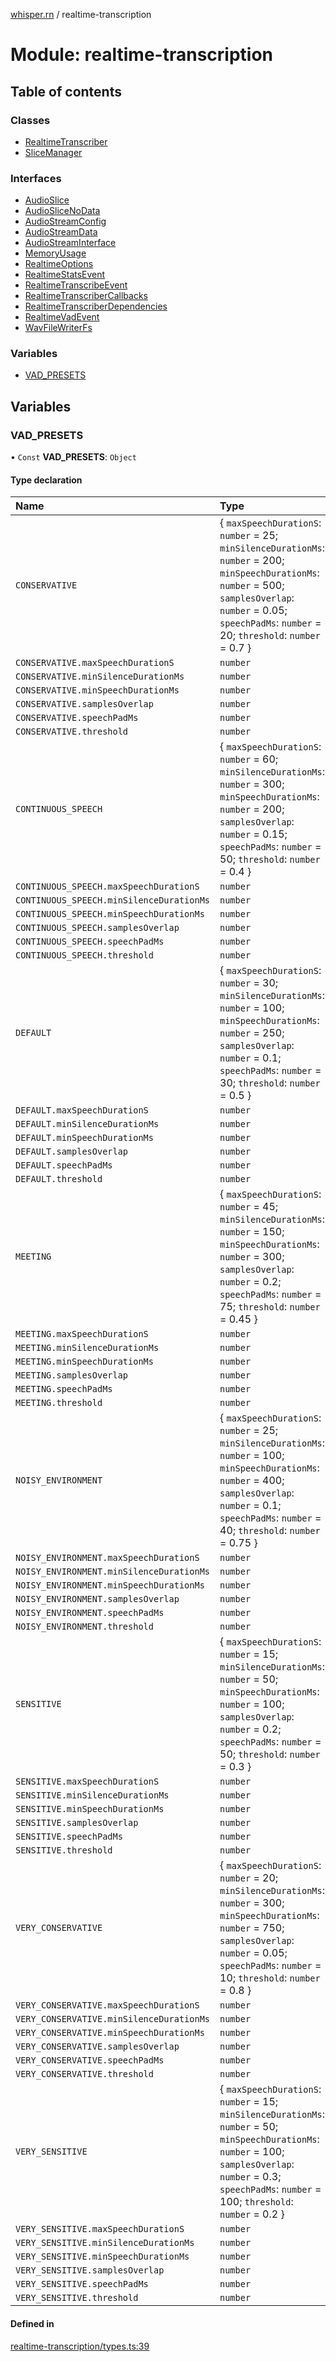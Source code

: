 [whisper.rn](../README.md) / realtime-transcription

# Module: realtime-transcription

## Table of contents

### Classes

- [RealtimeTranscriber](../classes/realtime_transcription.RealtimeTranscriber.md)
- [SliceManager](../classes/realtime_transcription.SliceManager.md)

### Interfaces

- [AudioSlice](../interfaces/realtime_transcription.AudioSlice.md)
- [AudioSliceNoData](../interfaces/realtime_transcription.AudioSliceNoData.md)
- [AudioStreamConfig](../interfaces/realtime_transcription.AudioStreamConfig.md)
- [AudioStreamData](../interfaces/realtime_transcription.AudioStreamData.md)
- [AudioStreamInterface](../interfaces/realtime_transcription.AudioStreamInterface.md)
- [MemoryUsage](../interfaces/realtime_transcription.MemoryUsage.md)
- [RealtimeOptions](../interfaces/realtime_transcription.RealtimeOptions.md)
- [RealtimeStatsEvent](../interfaces/realtime_transcription.RealtimeStatsEvent.md)
- [RealtimeTranscribeEvent](../interfaces/realtime_transcription.RealtimeTranscribeEvent.md)
- [RealtimeTranscriberCallbacks](../interfaces/realtime_transcription.RealtimeTranscriberCallbacks.md)
- [RealtimeTranscriberDependencies](../interfaces/realtime_transcription.RealtimeTranscriberDependencies.md)
- [RealtimeVadEvent](../interfaces/realtime_transcription.RealtimeVadEvent.md)
- [WavFileWriterFs](../interfaces/realtime_transcription.WavFileWriterFs.md)

### Variables

- [VAD\_PRESETS](realtime_transcription.md#vad_presets)

## Variables

### VAD\_PRESETS

• `Const` **VAD\_PRESETS**: `Object`

#### Type declaration

| Name | Type |
| :------ | :------ |
| `CONSERVATIVE` | { `maxSpeechDurationS`: `number` = 25; `minSilenceDurationMs`: `number` = 200; `minSpeechDurationMs`: `number` = 500; `samplesOverlap`: `number` = 0.05; `speechPadMs`: `number` = 20; `threshold`: `number` = 0.7 } |
| `CONSERVATIVE.maxSpeechDurationS` | `number` |
| `CONSERVATIVE.minSilenceDurationMs` | `number` |
| `CONSERVATIVE.minSpeechDurationMs` | `number` |
| `CONSERVATIVE.samplesOverlap` | `number` |
| `CONSERVATIVE.speechPadMs` | `number` |
| `CONSERVATIVE.threshold` | `number` |
| `CONTINUOUS_SPEECH` | { `maxSpeechDurationS`: `number` = 60; `minSilenceDurationMs`: `number` = 300; `minSpeechDurationMs`: `number` = 200; `samplesOverlap`: `number` = 0.15; `speechPadMs`: `number` = 50; `threshold`: `number` = 0.4 } |
| `CONTINUOUS_SPEECH.maxSpeechDurationS` | `number` |
| `CONTINUOUS_SPEECH.minSilenceDurationMs` | `number` |
| `CONTINUOUS_SPEECH.minSpeechDurationMs` | `number` |
| `CONTINUOUS_SPEECH.samplesOverlap` | `number` |
| `CONTINUOUS_SPEECH.speechPadMs` | `number` |
| `CONTINUOUS_SPEECH.threshold` | `number` |
| `DEFAULT` | { `maxSpeechDurationS`: `number` = 30; `minSilenceDurationMs`: `number` = 100; `minSpeechDurationMs`: `number` = 250; `samplesOverlap`: `number` = 0.1; `speechPadMs`: `number` = 30; `threshold`: `number` = 0.5 } |
| `DEFAULT.maxSpeechDurationS` | `number` |
| `DEFAULT.minSilenceDurationMs` | `number` |
| `DEFAULT.minSpeechDurationMs` | `number` |
| `DEFAULT.samplesOverlap` | `number` |
| `DEFAULT.speechPadMs` | `number` |
| `DEFAULT.threshold` | `number` |
| `MEETING` | { `maxSpeechDurationS`: `number` = 45; `minSilenceDurationMs`: `number` = 150; `minSpeechDurationMs`: `number` = 300; `samplesOverlap`: `number` = 0.2; `speechPadMs`: `number` = 75; `threshold`: `number` = 0.45 } |
| `MEETING.maxSpeechDurationS` | `number` |
| `MEETING.minSilenceDurationMs` | `number` |
| `MEETING.minSpeechDurationMs` | `number` |
| `MEETING.samplesOverlap` | `number` |
| `MEETING.speechPadMs` | `number` |
| `MEETING.threshold` | `number` |
| `NOISY_ENVIRONMENT` | { `maxSpeechDurationS`: `number` = 25; `minSilenceDurationMs`: `number` = 100; `minSpeechDurationMs`: `number` = 400; `samplesOverlap`: `number` = 0.1; `speechPadMs`: `number` = 40; `threshold`: `number` = 0.75 } |
| `NOISY_ENVIRONMENT.maxSpeechDurationS` | `number` |
| `NOISY_ENVIRONMENT.minSilenceDurationMs` | `number` |
| `NOISY_ENVIRONMENT.minSpeechDurationMs` | `number` |
| `NOISY_ENVIRONMENT.samplesOverlap` | `number` |
| `NOISY_ENVIRONMENT.speechPadMs` | `number` |
| `NOISY_ENVIRONMENT.threshold` | `number` |
| `SENSITIVE` | { `maxSpeechDurationS`: `number` = 15; `minSilenceDurationMs`: `number` = 50; `minSpeechDurationMs`: `number` = 100; `samplesOverlap`: `number` = 0.2; `speechPadMs`: `number` = 50; `threshold`: `number` = 0.3 } |
| `SENSITIVE.maxSpeechDurationS` | `number` |
| `SENSITIVE.minSilenceDurationMs` | `number` |
| `SENSITIVE.minSpeechDurationMs` | `number` |
| `SENSITIVE.samplesOverlap` | `number` |
| `SENSITIVE.speechPadMs` | `number` |
| `SENSITIVE.threshold` | `number` |
| `VERY_CONSERVATIVE` | { `maxSpeechDurationS`: `number` = 20; `minSilenceDurationMs`: `number` = 300; `minSpeechDurationMs`: `number` = 750; `samplesOverlap`: `number` = 0.05; `speechPadMs`: `number` = 10; `threshold`: `number` = 0.8 } |
| `VERY_CONSERVATIVE.maxSpeechDurationS` | `number` |
| `VERY_CONSERVATIVE.minSilenceDurationMs` | `number` |
| `VERY_CONSERVATIVE.minSpeechDurationMs` | `number` |
| `VERY_CONSERVATIVE.samplesOverlap` | `number` |
| `VERY_CONSERVATIVE.speechPadMs` | `number` |
| `VERY_CONSERVATIVE.threshold` | `number` |
| `VERY_SENSITIVE` | { `maxSpeechDurationS`: `number` = 15; `minSilenceDurationMs`: `number` = 50; `minSpeechDurationMs`: `number` = 100; `samplesOverlap`: `number` = 0.3; `speechPadMs`: `number` = 100; `threshold`: `number` = 0.2 } |
| `VERY_SENSITIVE.maxSpeechDurationS` | `number` |
| `VERY_SENSITIVE.minSilenceDurationMs` | `number` |
| `VERY_SENSITIVE.minSpeechDurationMs` | `number` |
| `VERY_SENSITIVE.samplesOverlap` | `number` |
| `VERY_SENSITIVE.speechPadMs` | `number` |
| `VERY_SENSITIVE.threshold` | `number` |

#### Defined in

[realtime-transcription/types.ts:39](https://github.com/mybigday/whisper.rn/blob/4ad9647/src/realtime-transcription/types.ts#L39)
